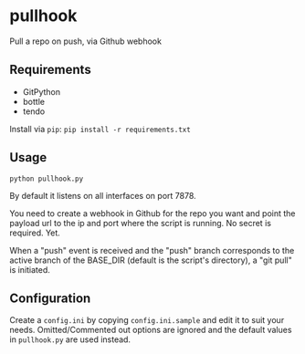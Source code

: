 pullhook
========

Pull a repo on push, via Github webhook

## Requirements
- GitPython
- bottle
- tendo

Install via `pip`:
```pip install -r requirements.txt```


## Usage

`python pullhook.py`

By default it listens on all interfaces on port 7878. 

You need to create a webhook in Github for the repo you want and point the payload url to the ip and port where the script is running. No secret is required. Yet.

When a "push" event is received and the "push" branch corresponds to the active branch of the BASE_DIR (default is the script's directory), a "git pull" is initiated.

## Configuration
Create a `config.ini` by copying `config.ini.sample` and edit it to suit your needs.
Omitted/Commented out options are ignored and the default values in `pullhook.py` are used instead.
